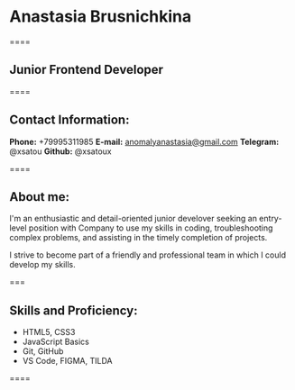 # Anastasia Brusnichkina

====
## Junior Frontend Developer
====

## Contact Information:

**Phone:** +79995311985
**E-mail:** anomalyanastasia@gmail.com
**Telegram:** @xsatou
**Github:** @xsatoux


====

## About me:

I'm an enthusiastic and detail-oriented junior develover seeking an entry-level position with Company to use my skills in coding, troubleshooting complex problems, and assisting in the timely completion of projects.

I strive to become part of a friendly
and professional team in which I could develop my skills.


===

## Skills and Proficiency:

* HTML5, CSS3
* JavaScript Basics
* Git, GitHub
* VS Code, FIGMA, TILDA


====
